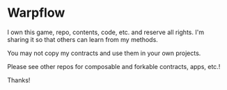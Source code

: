 # Warpflow

I own this game, repo, contents, code, etc. and reserve all rights. I'm sharing it so that others can learn from my methods.

You may not copy my contracts and use them in your own projects.

Please see other repos for composable and forkable contracts, apps, etc.!

Thanks!
